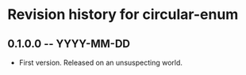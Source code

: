 # Revision history for circular-enum

## 0.1.0.0 -- YYYY-MM-DD

* First version. Released on an unsuspecting world.
